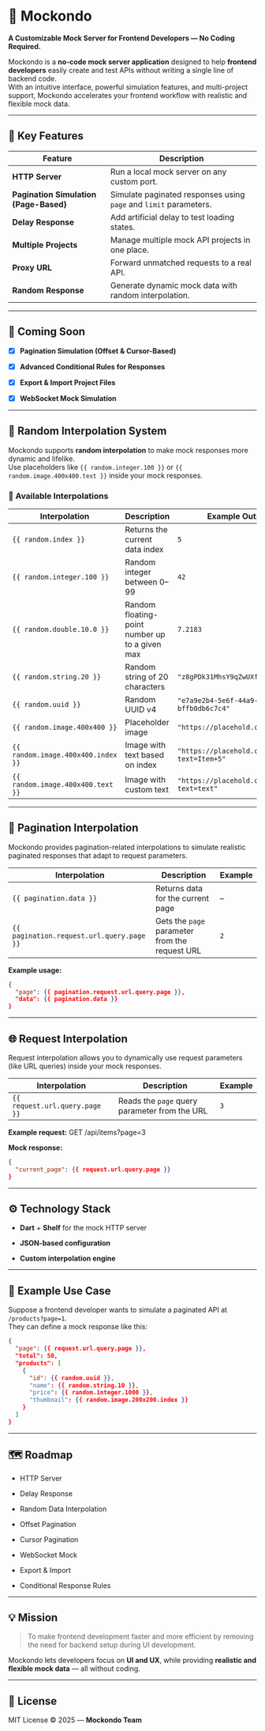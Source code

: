 
# 🐊 Mockondo

**A Customizable Mock Server for Frontend Developers — No Coding Required.**

Mockondo is a **no-code mock server application** designed to help **frontend developers** easily create and test APIs without writing a single line of backend code.  
With an intuitive interface, powerful simulation features, and multi-project support, Mockondo accelerates your frontend workflow with realistic and flexible mock data.

----------

## 🚀 Key Features
| Feature                           | Description                                                        |
|-----------------------------------|--------------------------------------------------------------------|
| **HTTP Server**                   | Run a local mock server on any custom port.                        |
| **Pagination Simulation (Page-Based)** | Simulate paginated responses using `page` and `limit` parameters. |
| **Delay Response**                | Add artificial delay to test loading states.                       |
| **Multiple Projects**             | Manage multiple mock API projects in one place.                    |
| **Proxy URL**                     | Forward unmatched requests to a real API.                          |
| **Random Response**               | Generate dynamic mock data with random interpolation.              |

----------

## 🧩 Coming Soon

- [x] **Pagination Simulation (Offset & Cursor-Based)**
- [x] **Advanced Conditional Rules for Responses**
- [x] **Export & Import Project Files**
- [x] **WebSocket Mock Simulation**

    

----------

## 🧠 Random Interpolation System

Mockondo supports **random interpolation** to make mock responses more dynamic and lifelike.  
Use placeholders like `{{ random.integer.100 }}` or `{{ random.image.400x400.text }}` inside your mock responses.

### 🎲 Available Interpolations
| Interpolation                     | Description                                    | Example Output                                      |
|-----------------------------------|------------------------------------------------|-----------------------------------------------------|
| `{{ random.index }}`              | Returns the current data index                 | `5`                                                 |
| `{{ random.integer.100 }}`        | Random integer between 0–99                    | `42`                                                |
| `{{ random.double.10.0 }}`        | Random floating-point number up to a given max | `7.2183`                                            |
| `{{ random.string.20 }}`          | Random string of 20 characters                 | `"z8gPDk31MhsY9qZwUXfP"`                            |
| `{{ random.uuid }}`               | Random UUID v4                                 | `"e7a9e2b4-5e6f-44a9-b812-bffb0db6c7c4"`            |
| `{{ random.image.400x400 }}`      | Placeholder image                              | `"https://placehold.co/400x400"`                    |
| `{{ random.image.400x400.index }}`| Image with text based on index                 | `"https://placehold.co/400x400?text=Item+5"`        |
| `{{ random.image.400x400.text }}` | Image with custom text                         | `"https://placehold.co/400x400?text=text"`          |


----------

## 🔁 Pagination Interpolation
Mockondo provides pagination-related interpolations to simulate realistic paginated responses that adapt to request parameters.

| Interpolation                              | Description                                     | Example |
|---------------------------------------------|-------------------------------------------------|----------|
| `{{ pagination.data }}`                     | Returns data for the current page               | –        |
| `{{ pagination.request.url.query.page }}`   | Gets the `page` parameter from the request URL  | `2`      |

**Example usage:**
```json
{
  "page": {{ pagination.request.url.query.page }},
  "data": {{ pagination.data }}
}
```

----------

## 🌐 Request Interpolation
Request interpolation allows you to dynamically use request parameters (like URL queries) inside your mock responses.

| Interpolation                 | Description                                   | Example |
|-------------------------------|-----------------------------------------------|----------|
| `{{ request.url.query.page }}` | Reads the `page` query parameter from the URL | `3`      |

**Example request:**
GET /api/items?page=3


**Mock response:**
```json
{
  "current_page": {{ request.url.query.page }}
}
```

----------

## ⚙️ Technology Stack

-   **Dart** + **Shelf** for the mock HTTP server
    
-   **JSON-based configuration**
    
-   **Custom interpolation engine**
    

----------

## 🧪 Example Use Case


Suppose a frontend developer wants to simulate a paginated API at `/products?page=1`.  
They can define a mock response like this:

```json
{
  "page": {{ request.url.query.page }},
  "total": 50,
  "products": [
    {
      "id": {{ random.uuid }},
      "name": {{ random.string.10 }},
      "price": {{ random.integer.1000 }},
      "thumbnail": {{ random.image.200x200.index }}
    }
  ]
}
```

----------

## 🗺️ Roadmap

-   HTTP Server
    
-   Delay Response
    
-   Random Data Interpolation
    
-   Offset Pagination
    
-   Cursor Pagination
    
-   WebSocket Mock
    
-   Export & Import
    
-   Conditional Response Rules
    

----------

## 💡 Mission

> To make frontend development faster and more efficient by removing the need for backend setup during UI development.

Mockondo lets developers focus on **UI and UX**, while providing **realistic and flexible mock data** — all without coding.

----------

## 📜 License

MIT License © 2025 — **Mockondo Team**